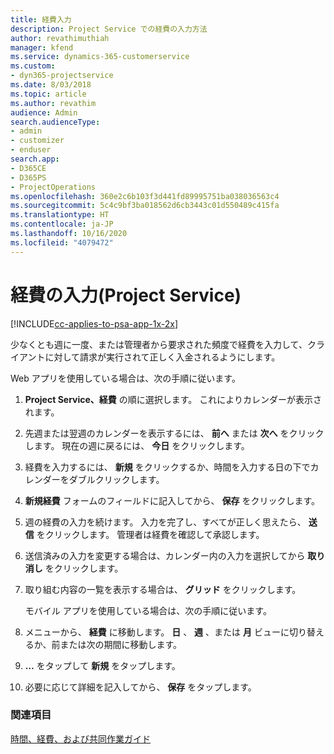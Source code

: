 ```yaml
---
title: 経費入力
description: Project Service での経費の入力方法
author: revathimuthiah
manager: kfend
ms.service: dynamics-365-customerservice
ms.custom:
- dyn365-projectservice
ms.date: 8/03/2018
ms.topic: article
ms.author: revathim
audience: Admin
search.audienceType:
- admin
- customizer
- enduser
search.app:
- D365CE
- D365PS
- ProjectOperations
ms.openlocfilehash: 360e2c6b103f3d441fd89995751ba038036563c4
ms.sourcegitcommit: 5c4c9bf3ba018562d6cb3443c01d550489c415fa
ms.translationtype: HT
ms.contentlocale: ja-JP
ms.lasthandoff: 10/16/2020
ms.locfileid: "4079472"
---
```

# <a name="enter-expenses-project-service"></a>経費の入力(Project Service)

[!INCLUDE[cc-applies-to-psa-app-1x-2x](../includes/cc-applies-to-psa-app-1x-2x.md)]

少なくとも週に一度、または管理者から要求された頻度で経費を入力して、クライアントに対して請求が実行されて正しく入金されるようにします。  
  
 Web アプリを使用している場合は、次の手順に従います。  
  
1. **Project Service、経費** の順に選択します。 これによりカレンダーが表示されます。  
  
2. 先週または翌週のカレンダーを表示するには、 **前へ** または **次へ** をクリックします。 現在の週に戻るには、 **今日** をクリックします。  
  
3. 経費を入力するには、 **新規** をクリックするか、時間を入力する日の下でカレンダーをダブルクリックします。  
  
4. **新規経費** フォームのフィールドに記入してから、 **保存** をクリックします。  
  
5. 週の経費の入力を続けます。 入力を完了し、すべてが正しく思えたら、 **送信** をクリックします。 管理者は経費を確認して承認します。  
  
6. 送信済みの入力を変更する場合は、カレンダー内の入力を選択してから **取り消し** をクリックします。  
  
7. 取り組む内容の一覧を表示する場合は、 **グリッド** をクリックします。  
  
   モバイル アプリを使用している場合は、次の手順に従います。  
  
8. メニューから、 **経費** に移動します。     **日** 、 **週** 、または **月** ビューに切り替えるか、前または次の期間に移動します。  
  
9. **…** をタップして **新規** をタップします。  
  
10. 必要に応じて詳細を記入してから、 **保存** をタップします。  
  
### <a name="see-also"></a>関連項目  
 [時間、経費、および共同作業ガイド](../psa/time-expense-collaboration-guide.md)
